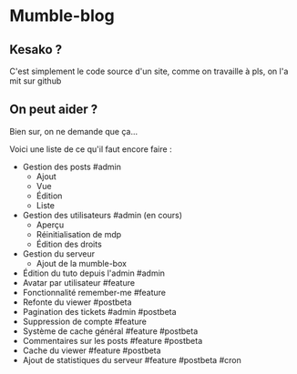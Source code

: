 # Mumble-blog

## Kesako ?

C'est simplement le code source d'un site, comme on travaille à pls, on l'a mit sur github

## On peut aider ?

Bien sur, on ne demande que ça...

Voici une liste de ce qu'il faut encore faire :

+ Gestion des posts #admin
  + Ajout
  + Vue
  + Édition
  + Liste
+ Gestion des utilisateurs #admin (en cours)
  + Aperçu
  + Réinitialisation de mdp
  + Édition des droits
+ Gestion du serveur
  + Ajout de la mumble-box
+ Édition du tuto depuis l'admin #admin
+ Avatar par utilisateur #feature
+ Fonctionnalité remember-me #feature
+ Refonte du viewer #postbeta
+ Pagination des tickets #admin #postbeta
+ Suppression de compte #feature
+ Système de cache général #feature #postbeta
+ Commentaires sur les posts #feature #postbeta
+ Cache du viewer #feature #postbeta
+ Ajout de statistiques du serveur #feature #postbeta #cron
